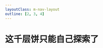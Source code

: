 ```yaml
---
layoutClass: m-nav-layout
outline: [2, 3, 4]
---
```


<script setup>
import MNavLinks from '../components/MNavLinks.vue'

import { NAV_DATA } from './data'
</script>
<style src="../index.scss"></style>

# 这千层饼只能自己探索了


<MNavLinks v-for="{title, items} in NAV_DATA" :title="title" :items="items"/>
